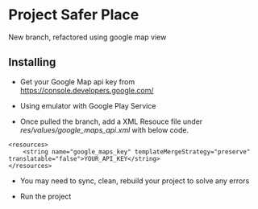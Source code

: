# Project Safer Place
New branch, refactored using google map view

## Installing
* Get your Google Map api key from https://console.developers.google.com/

* Using emulator with Google Play Service

* Once pulled the branch, add a XML Resouce file under *res/values/google_maps_api.xml* with below code. 
```
<resources>
    <string name="google_maps_key" templateMergeStrategy="preserve" translatable="false">YOUR_API_KEY</string>
</resources>
```

* You may need to sync, clean, rebuild your project to solve any errors

* Run the project
